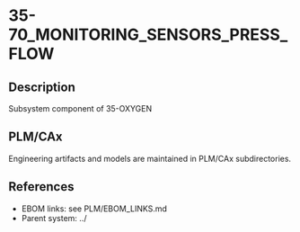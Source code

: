 # 35-70_MONITORING_SENSORS_PRESS_FLOW

## Description
Subsystem component of 35-OXYGEN

## PLM/CAx
Engineering artifacts and models are maintained in PLM/CAx subdirectories.

## References
- EBOM links: see PLM/EBOM_LINKS.md
- Parent system: ../
